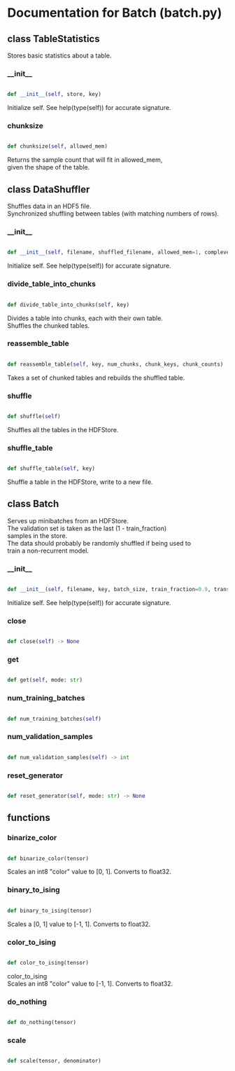 # Documentation for Batch (batch.py)

## class TableStatistics
Stores basic statistics about a table.
### \_\_init\_\_
```py

def __init__(self, store, key)

```



Initialize self.  See help(type(self)) for accurate signature.


### chunksize
```py

def chunksize(self, allowed_mem)

```



Returns the sample count that will fit in allowed_mem,<br />given the shape of the table.




## class DataShuffler
Shuffles data in an HDF5 file.<br />Synchronized shuffling between tables (with matching numbers of rows).
### \_\_init\_\_
```py

def __init__(self, filename, shuffled_filename, allowed_mem=1, complevel=5, seed=137)

```



Initialize self.  See help(type(self)) for accurate signature.


### divide\_table\_into\_chunks
```py

def divide_table_into_chunks(self, key)

```



Divides a table into chunks, each with their own table.<br />Shuffles the chunked tables.


### reassemble\_table
```py

def reassemble_table(self, key, num_chunks, chunk_keys, chunk_counts)

```



Takes a set of chunked tables and rebuilds the shuffled table.


### shuffle
```py

def shuffle(self)

```



Shuffles all the tables in the HDFStore.


### shuffle\_table
```py

def shuffle_table(self, key)

```



Shuffle a table in the HDFStore, write to a new file.




## class Batch
Serves up minibatches from an HDFStore.<br />The validation set is taken as the last (1 - train_fraction)<br />samples in the store.<br />The data should probably be randomly shuffled if being used to<br />train a non-recurrent model.
### \_\_init\_\_
```py

def __init__(self, filename, key, batch_size, train_fraction=0.9, transform=<function float_tensor at 0x121150950>)

```



Initialize self.  See help(type(self)) for accurate signature.


### close
```py

def close(self) -> None

```



### get
```py

def get(self, mode: str)

```



### num\_training\_batches
```py

def num_training_batches(self)

```



### num\_validation\_samples
```py

def num_validation_samples(self) -> int

```



### reset\_generator
```py

def reset_generator(self, mode: str) -> None

```





## functions

### binarize\_color
```py

def binarize_color(tensor)

```



Scales an int8 "color" value to [0, 1].  Converts to float32.


### binary\_to\_ising
```py

def binary_to_ising(tensor)

```



Scales a [0, 1] value to [-1, 1].  Converts to float32.


### color\_to\_ising
```py

def color_to_ising(tensor)

```



color_to_ising<br />Scales an int8 "color" value to [-1, 1].  Converts to float32.


### do\_nothing
```py

def do_nothing(tensor)

```



### scale
```py

def scale(tensor, denominator)

```


